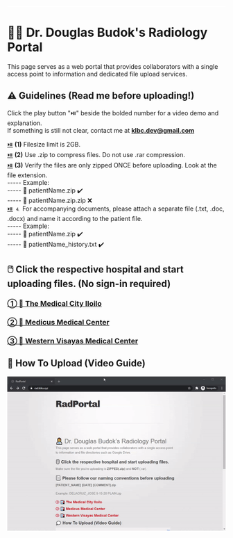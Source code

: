 ![image](placeholder.png)
# 👨‍⚕️ Dr. Douglas Budok's Radiology Portal 
This page serves as a web portal that provides collaborators with a single access point to information and dedicated file upload services.

## ⚠️ Guidelines (Read me before uploading!)
Click the play button "⏯️" beside the bolded number for a video demo and explanation.  
If something is still not clear, contact me at **klbc.dev@gmail.com**  
  
[⏯️](https://files.catbox.moe/rfw4kj.gif) **(1)** Filesize limit is 2GB.  
[⏯️](https://files.catbox.moe/rfw4kj.gif) **(2)** Use .zip to compress files. Do not use .rar compression.  
[⏯️](https://files.catbox.moe/rfw4kj.gif) **(3)** Verify the files are only zipped ONCE before uploading. Look at the file extension.  
----- Example:  
----- 📁 patientName.zip ✔️  
----- 📁 patientName.zip.zip ❌  
[⏯️](https://files.catbox.moe/rfw4kj.gif) ⒋ For accompanying documents, please attach a separate file (.txt, .doc, .docx) and name it according to the patient file.  
----- Example:  
----- 📁 patientName.zip ✔️  
----- 📝 patientName_history.txt ✔️  

## 🖱️ Click the respective hospital and start uploading files. (No sign-in required)

### [① 🏥 The Medical City Iloilo ](https://www.dropbox.com/request/SdpHLAAhI0xdNePb7WKo)
### [② 🏥 Medicus Medical Center ](https://www.dropbox.com/request/oAWEwIXFIrlPuhUn62Ao)
### [③ 🏥 Western Visayas Medical Center ](https://www.dropbox.com/request/R32MiVic1zAm21GIxo4I)


## 💭 How To Upload (Video Guide)
![demo](demo.gif)
